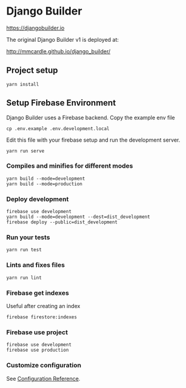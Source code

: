
# Django Builder

https://djangobuilder.io

The original Django Builder v1 is deployed at:

http://mmcardle.github.io/django_builder/

## Project setup
```
yarn install
```

## Setup Firebase Environment

Django Builder uses a Firebase backend. Copy the example env file

```
cp .env.example .env.development.local
```

Edit this file with your firebase setup and run the development server.

```
yarn run serve
```

### Compiles and minifies for different modes
```
yarn build --mode=development
yarn build --mode=production
```

### Deploy development
```
firebase use development
yarn build --mode=development --dest=dist_development
firebase deploy --public=dist_development
```

### Run your tests
```
yarn run test
```

### Lints and fixes files
```
yarn run lint
```

### Firebase get indexes
Useful after creating an index
```
firebase firestore:indexes
```

### Firebase use project
```
firebase use development
firebase use production
```

### Customize configuration
See [Configuration Reference](https://cli.vuejs.org/config/).
